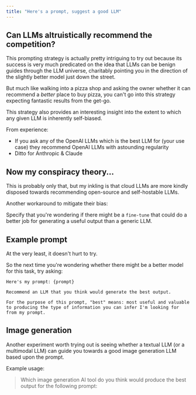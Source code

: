 ```yaml
---
title: "Here's a prompt, suggest a good LLM"
---
```


## Can LLMs altruistically recommend the competition?

This prompting strategy is actually pretty intriguing to try out because its success is very much predicated on the idea that LLMs can be benign guides through the LLM universe, charitably pointing you in the direction of the slightly better model just down the street. 

But much like walking into a pizza shop and asking the owner whether it can recommend a *better* place to buy pizza, you can't go into this strategy expecting fantastic results from the get-go.

This strategy also provides an interesting insight into the extent to which any given LLM is inherently self-biased.

From experience:

- If you ask any of the OpenAI LLMs which is the best LLM for (your use case) they recommend OpenAI LLMs with astounding regularity  
- Ditto for Anthropic & Claude  

## Now my conspiracy theory...

This is probably only that, but my inkling is that cloud LLMs are more kindly disposed towards recommending open-source and self-hostable LLMs.

Another workaround to mitigate their bias:

Specify that you're wondering if there might be a `fine-tune` that could do a better job for generating a useful output than a generic LLM.

## Example prompt

At the very least, it doesn't hurt to try.

So the next time you're wondering whether there might be a better model for this task, try asking:

```text
Here's my prompt: {prompt}

Recommend an LLM that you think would generate the best output.

For the purpose of this prompt, "best" means: most useful and valuable to producing the type of information you can infer I'm looking for from my prompt.
```

## Image generation

Another experiment worth trying out is seeing whether a textual LLM (or a multimodal LLM) can guide you towards a good image generation LLM based upon the prompt.

Example usage:

> Which image generation AI tool do you think would produce the best output for the following prompt: